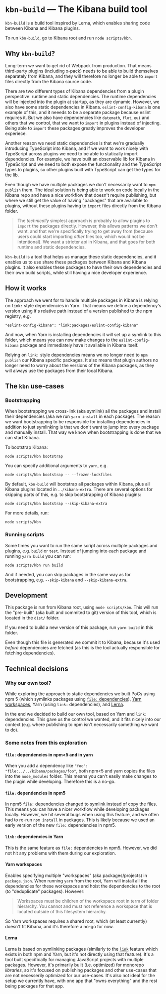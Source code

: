 # `kbn-build` — The Kibana build tool

`kbn-build` is a build tool inspired by Lerna, which enables sharing code
between Kibana and Kibana plugins.

To run `kbn-build`, go to Kibana root and run `node scripts/kbn`.

## Why `kbn-build`?

Long-term we want to get rid of Webpack from production. That means third-party
plugins (including x-pack) needs to be able to build themselves separately from
Kibana, and they will therefore no longer be able to `import` files directly
from the Kibana source code.

There are two different types of Kibana dependencies from a plugin perspective:
runtime and static dependencies. The runtime dependencies will be injected into
the plugin at startup, as they are dynamic. However, we also have some static
dependencies in Kibana. `eslint-config-kibana` is one example of this, and it
neeeds to be a separate package because eslint requires it. But we also have
dependencies like `datemath`, `flot`, `eui` and others that we control, that we
want to `import` in plugins instead of injecting. Being able to `import` these
packages greatly improves the developer experiece.

Another reason we need static dependencies is that we're gradually introducing
TypeScript into Kibana, and if we want to work nicely with TypeScript across
plugins we need to be able to statically import dependencies. For example, we
have built an observable lib for Kibana in TypeScript and we need to both expose
the functionality and the TypeScript types to plugins, so other plugins built
with TypeScript can get the types for the lib.

Even though we have multiple packages we don't necessarily want to `npm publish`
them. The ideal solution is being able to work on code locally in the Kibana
repo and have a nice workflow that doesn't require publishing, but where we
still get the value of having "packages" that are available to plugins, without
these plugins having to `import` files directly from the Kibana folder.

> The _technically_ simplest approach is probably to allow plugins to `import`
> the packages directly. However, this allows patterns we don't want, and that
> we're specifically trying to get away from (because users could start
> importing _other_ files too, which would not be intentional). We want a
> stricter api in Kibana, and that goes for both runtime and static
> dependencies.

`kbn-build` is a tool that helps us manage these static dependencies, and it
enables us to use share these packages between Kibana and Kibana plugins. It
also enables these packages to have their own dependencies and their own build
scripts, while still having a nice developer experience.

## How it works

The approach we went for to handle multiple packages in Kibana is relying on
`link:` style dependencies in Yarn. That means we define a dependency's version
using it's relative path instead of a version published to the npm registry,
e.g.

```
"eslint-config-kibana": "link:packages/eslint-config-kibana"
```

And now, when Yarn is installing dependencies it will set up a symlink to this
folder, which means you can now make changes to the `eslint-config-kibana`
package and immediately have it available in Kibana itself.

Relying on `link:` style dependencies means we no longer need to `npm publish`
our Kibana specific packages. It also means that plugin authors no longer need
to worry about the versions of the Kibana packages, as they will always use the
packages from their local Kibana.

## The `kbn` use-cases

### Bootstrapping

When bootstrapping we cross-link (aka symlink) all the packages and install
their dependencies (aka we run `yarn install` in each package). The reason we
want bootstrapping to be responsible for installing dependencies in addition to
just symlinking is that we don't want to jump into every package and manually
install. That way we know when bootstrapping is done that we can start Kibana.

To bootstrap Kibana:

```
node scripts/kbn bootstrap
```

You can specify additional arguments to `yarn`, e.g.

```
node scripts/kbn bootstrap -- --frozen-lockfiles
```

By default, `kbn-build` will bootstrap all packages within Kibana, plus all
Kibana plugins located in `../kibana-extra`. There are several options for
skipping parts of this, e.g. to skip bootstrapping of Kibana plugins:

```
node scripts/kbn bootstrap --skip-kibana-extra
```

For more details, run:

```
node scripts/kbn
```

### Running scripts

Some times you want to run the same script across multiple packages and plugins,
e.g. `build` or `test`. Instead of jumping into each package and running
`yarn build` you can run:

```
node scripts/kbn run build
```

And if needed, you can skip packages in the same way as for bootstrapping, e.g.
`--skip-kibana` and `--skip-kibana-extra`.

## Development

This package is run from Kibana root, using `node scripts/kbn`. This will run
the "pre-built" (aka built and commited to git) version of this tool, which is
located in the `dist/` folder.

If you need to build a new version of this package, run `yarn build` in this
folder.

Even though this file is generated we commit it to Kibana, because it's used
_before_ dependencies are fetched (as this is the tool actually responsible for
fetching dependencies).

## Technical decisions

### Why our own tool?

While exploring the approach to static dependencies we built PoCs using npm 5
(which symlinks packages using [`file:` dependencies][npm5-file]), [Yarn
workspaces][yarn-workspaces], Yarn (using `link:` dependencies), and
[Lerna][lerna].

In the end we decided to build our own tool, based on Yarn and `link:`
dependencies. This gave us the control we wanted, and it fits nicely into our
context (e.g. where publishing to npm isn't necessarily something we want to
do).

### Some notes from this exploration

#### `file:` dependencies in npm<5 and in yarn

When you add a dependency like `"foo": "file:../../kibana/packages/foo"`, both
npm<5 and yarn copies the files into the `node_modules` folder. This means you
can't easily make changes to the plugin while developing. Therefore this is a
no-go.

#### `file:` dependencies in npm5

In npm5 `file:` dependencies changed to symlink instead of copy the files. This
means you can have a nicer workflow while developing packages locally. However,
we hit several bugs when using this feature, and we often had to re-run
`npm install` in packages. This is likely because we used an early version of
the new `file:` dependencies in npm5.

#### `link:` dependencies in Yarn

This is the same feature as `file:` dependencies in npm5. However, we did not
hit any problems with them during our exploration.

#### Yarn workspaces

Enables specifying multiple "workspaces" (aka packages/projects) in
`package.json`. When running `yarn` from the root, Yarn will install all the
dependencies for these workspaces and hoist the dependencies to the root (to
"deduplicate" packages). However:

> Workspaces must be children of the workspace root in term of folder hierarchy.
> You cannot and must not reference a workspace that is located outside of this
> filesystem hierarchy.

So Yarn workspaces requires a shared root, which (at least currently) doesn't
fit Kibana, and it's therefore a no-go for now.

#### Lerna

Lerna is based on symlinking packages (similarly to the [`link`][npm-link]
feature which exists in both npm and Yarn, but it's not directly using that
feature). It's a tool built specifically for managing JavaScript projects with
multiple packages. However, it's primarily built (i.e. optimized) for monorepo
_libraries_, so it's focused on publishing packages and other use-cases that are
not necesserily optimized for our use-cases. It's also not ideal for the setup
we currently have, with one app that "owns everything" and the rest being
packages for that app.

[npm-link]: https://docs.npmjs.com/cli/link
[npm5-file]: https://github.com/npm/npm/pull/15900
[yarn-workspaces]: https://yarnpkg.com/lang/en/docs/workspaces/
[lerna]: https://github.com/lerna/lerna
